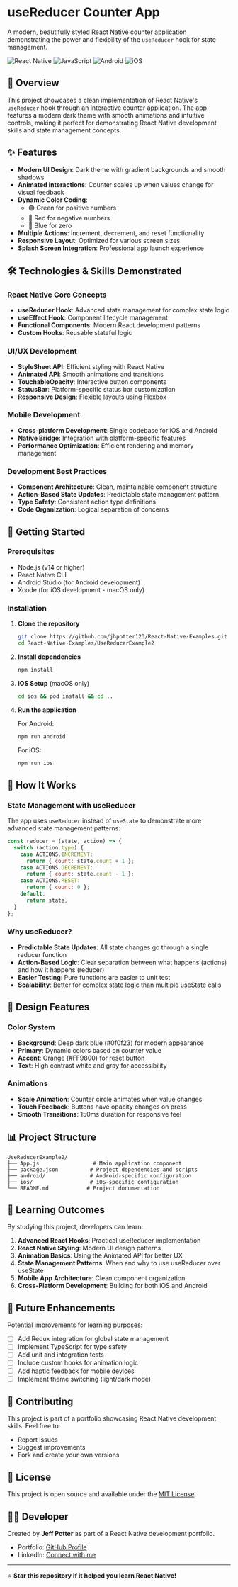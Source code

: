 # useReducer Counter App

A modern, beautifully styled React Native counter application demonstrating the power and flexibility of the `useReducer` hook for state management.

![React Native](https://img.shields.io/badge/React_Native-20232A?style=for-the-badge&logo=react&logoColor=61DAFB)
![JavaScript](https://img.shields.io/badge/JavaScript-F7DF1E?style=for-the-badge&logo=javascript&logoColor=black)
![Android](https://img.shields.io/badge/Android-3DDC84?style=for-the-badge&logo=android&logoColor=white)
![iOS](https://img.shields.io/badge/iOS-000000?style=for-the-badge&logo=ios&logoColor=white)

## 🎯 Overview

This project showcases a clean implementation of React Native's `useReducer` hook through an interactive counter application. The app features a modern dark theme with smooth animations and intuitive controls, making it perfect for demonstrating React Native development skills and state management concepts.

## ✨ Features

- **Modern UI Design**: Dark theme with gradient backgrounds and smooth shadows
- **Animated Interactions**: Counter scales up when values change for visual feedback
- **Dynamic Color Coding**: 
  - 🟢 Green for positive numbers
  - 🔴 Red for negative numbers  
  - 🔵 Blue for zero
- **Multiple Actions**: Increment, decrement, and reset functionality
- **Responsive Layout**: Optimized for various screen sizes
- **Splash Screen Integration**: Professional app launch experience

## 🛠️ Technologies & Skills Demonstrated

### React Native Core Concepts
- **useReducer Hook**: Advanced state management for complex state logic
- **useEffect Hook**: Component lifecycle management
- **Functional Components**: Modern React development patterns
- **Custom Hooks**: Reusable stateful logic

### UI/UX Development
- **StyleSheet API**: Efficient styling with React Native
- **Animated API**: Smooth animations and transitions
- **TouchableOpacity**: Interactive button components
- **StatusBar**: Platform-specific status bar customization
- **Responsive Design**: Flexible layouts using Flexbox

### Mobile Development
- **Cross-platform Development**: Single codebase for iOS and Android
- **Native Bridge**: Integration with platform-specific features
- **Performance Optimization**: Efficient rendering and memory management

### Development Best Practices
- **Component Architecture**: Clean, maintainable component structure
- **Action-Based State Updates**: Predictable state management pattern
- **Type Safety**: Consistent action type definitions
- **Code Organization**: Logical separation of concerns

## 🚀 Getting Started

### Prerequisites

- Node.js (v14 or higher)
- React Native CLI
- Android Studio (for Android development)
- Xcode (for iOS development - macOS only)

### Installation

1. **Clone the repository**
   ```bash
   git clone https://github.com/jhpotter123/React-Native-Examples.git
   cd React-Native-Examples/UseReducerExample2
   ```

2. **Install dependencies**
   ```bash
   npm install
   ```

3. **iOS Setup** (macOS only)
   ```bash
   cd ios && pod install && cd ..
   ```

4. **Run the application**
   
   For Android:
   ```bash
   npm run android
   ```
   
   For iOS:
   ```bash
   npm run ios
   ```

## 📱 How It Works

### State Management with useReducer

The app uses `useReducer` instead of `useState` to demonstrate more advanced state management patterns:

```javascript
const reducer = (state, action) => {
  switch (action.type) {
    case ACTIONS.INCREMENT:
      return { count: state.count + 1 };
    case ACTIONS.DECREMENT:
      return { count: state.count - 1 };
    case ACTIONS.RESET:
      return { count: 0 };
    default:
      return state;
  }
};
```

### Why useReducer?

- **Predictable State Updates**: All state changes go through a single reducer function
- **Action-Based Logic**: Clear separation between what happens (actions) and how it happens (reducer)
- **Easier Testing**: Pure functions are easier to unit test
- **Scalability**: Better for complex state logic than multiple useState calls

## 🎨 Design Features

### Color System
- **Background**: Deep dark blue (#0f0f23) for modern appearance
- **Primary**: Dynamic colors based on counter value
- **Accent**: Orange (#FF9800) for reset button
- **Text**: High contrast white and gray for accessibility

### Animations
- **Scale Animation**: Counter circle animates when value changes
- **Touch Feedback**: Buttons have opacity changes on press
- **Smooth Transitions**: 150ms duration for responsive feel

## 📊 Project Structure

```
UseReducerExample2/
├── App.js                 # Main application component
├── package.json          # Project dependencies and scripts
├── android/              # Android-specific configuration
├── ios/                  # iOS-specific configuration
└── README.md            # Project documentation
```

## 🧪 Learning Outcomes

By studying this project, developers can learn:

1. **Advanced React Hooks**: Practical useReducer implementation
2. **React Native Styling**: Modern UI design patterns
3. **Animation Basics**: Using the Animated API for better UX
4. **State Management Patterns**: When and why to use useReducer over useState
5. **Mobile App Architecture**: Clean component organization
6. **Cross-Platform Development**: Building for both iOS and Android

## 🔄 Future Enhancements

Potential improvements for learning purposes:
- [ ] Add Redux integration for global state management
- [ ] Implement TypeScript for type safety
- [ ] Add unit and integration tests
- [ ] Include custom hooks for animation logic
- [ ] Add haptic feedback for mobile devices
- [ ] Implement theme switching (light/dark mode)

## 🤝 Contributing

This project is part of a portfolio showcasing React Native development skills. Feel free to:
- Report issues
- Suggest improvements
- Fork and create your own versions

## 📄 License

This project is open source and available under the [MIT License](LICENSE).

## 👨‍💻 Developer

Created by **Jeff Potter** as part of a React Native development portfolio.

- Portfolio: [GitHub Profile](https://github.com/jhpotter123)
- LinkedIn: [Connect with me](https://linkedin.com/in/your-profile)

---

⭐ **Star this repository if it helped you learn React Native!**